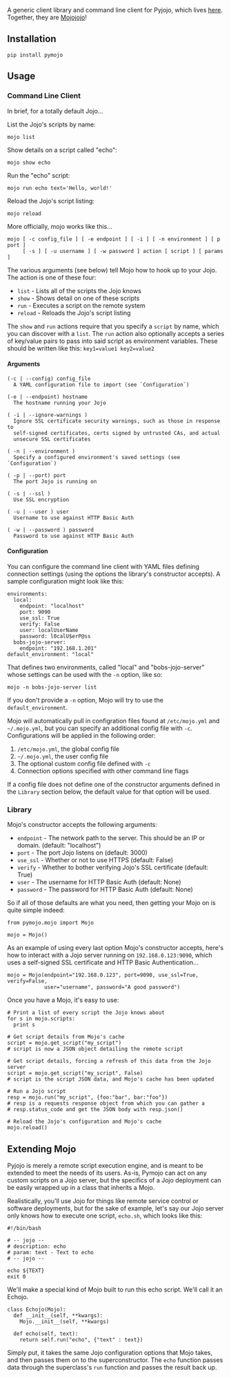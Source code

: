 A generic client library and command line client for Pyjojo, which lives
[here](https://github.com/atarola/pyjojo). Together, they are
[Mojojojo](http://i.imgur.com/TW2EiMb.gif)!

## Installation

    pip install pymojo

## Usage

### Command Line Client

In brief, for a totally default Jojo...

List the Jojo's scripts by name:

    mojo list

Show details on a script called "echo":

    mojo show echo

Run the "echo" script:

    mojo run echo text='Hello, world!'

Reload the Jojo's script listing:

    mojo reload

More officially, mojo works like this...

    mojo [ -c config_file ] [ -e endpoint ] [ -i ] [ -n environment ] [ p port ]
         [ -s ] [ -u username ] [ -w password ] action [ script ] [ params ]

The various arguments (see below) tell Mojo how to hook up to your Jojo. The
action is one of these four:

 * `list` - Lists all of the scripts the Jojo knows
 * `show` - Shows detail on one of these scripts
 * `run` - Executes a script on the remote system
 * `reload` - Reloads the Jojo's script listing

The `show` and `run` actions require that you specify a `script` by name, which
you can discover with a `list`. The `run` action also optionally accepts a
series of key/value pairs to pass into said script as environment variables.
These should be written like this: `key1=value1 key2=value2`

#### Arguments

    (-c | --config) config_file
      A YAML configuration file to import (see `Configuration`)

    (-e | --endpoint) hostname
      The hostname running your Jojo

    ( -i | --ignore-warnings )
      Ignore SSL certificate security warnings, such as those in response to
      self-signed certificates, certs signed by untrusted CAs, and actual
      unsecure SSL certificates

    ( -n | --environment )
      Specify a configured environment's saved settings (see `Configuration`)

    ( -p | --port) port
      The port Jojo is running on

    ( -s | --ssl )
      Use SSL encryption

    ( -u | --user ) user
      Username to use against HTTP Basic Auth

    ( -w | --password ) password
      Password to use against HTTP Basic Auth

#### Configuration

You can configure the command line client with YAML files defining connection
settings (using the options the library's constructor accepts). A sample
configuration might look like this:

    environments:
      local:
        endpoint: "localhost"
        port: 9090
        use_ssl: True
        verify: False
        user: localUserName
        password: l0calU$erP@ss
      bobs-jojo-server:
        endpoint: "192.168.1.201"
    default_environment: "local"

That defines two environments, called "local" and "bobs-jojo-server" whose
settings can be used with the `-n` option, like so:

    mojo -n bobs-jojo-server list

If you don't provide a `-n` option, Mojo will try to use the
`default_environment`.

Mojo will automatically pull in configration files found at `/etc/mojo.yml` and
`~/.mojo.yml`, but you can specify an additional config file with `-c`.
Configurations will be applied in the following order:

 1. `/etc/mojo.yml`, the global config file
 2. `~/.mojo.yml`, the user config file
 3. The optional custom config file defined with `-c`
 4. Connection options specified with other command line flags

If a config file does not define one of the constructor arguments defined in the
`Library` section below, the default value for that option will be used.

### Library

Mojo's constructor accepts the following arguments:

 * `endpoint` - The network path to the server. This should be an IP or domain.
   (default: "localhost")
 * `port` - The port Jojo listens on (default: 3000)
 * `use_ssl` - Whether or not to use HTTPS (default: False)
 * `verify` - Whether to bother verifying Jojo's SSL certificate (default: True)
 * `user` - The username for HTTP Basic Auth (default: None)
 * `password` - The password for HTTP Basic Auth (default: None)

So if all of those defaults are what you need, then getting your Mojo on is
quite simple indeed:

    from pymojo.mojo import Mojo

    mojo = Mojo()

As an example of using every last option Mojo's constructor accepts, here's how
to interact with a Jojo server running on `192.168.0.123:9090`, which uses a
self-signed SSL certificate and HTTP Basic Authentication...

    mojo = Mojo(endpoint="192.168.0.123", port=9090, use_ssl=True, verify=False,
                user="username", password="A good password")
    
Once you have a Mojo, it's easy to use:

    # Print a list of every script the Jojo knows about
    for s in mojo.scripts:
      print s

    # Get script details from Mojo's cache
    script = mojo.get_script("my_script")
    # script is now a JSON object detailing the remote script

    # Get script details, forcing a refresh of this data from the Jojo server
    script = mojo.get_script("my_script", False)
    # script is the script JSON data, and Mojo's cache has been updated

    # Run a Jojo script
    resp = mojo.run("my_script", {foo:"bar", bar:"foo"})
    # resp is a requests response object from which you can gather a
    # resp.status_code and get the JSON body with resp.json()

    # Reload the Jojo's configuration and Mojo's cache
    mojo.reload()

## Extending Mojo

Pyjojo is merely a remote script execution engine, and is meant to be extended
to meet the needs of its users. As-is, Pymojo can act on any custom scripts on
a Jojo server, but the specifics of a Jojo deployment can be easily wrapped up
in a class that inherits a Mojo.

Realistically, you'll use Jojo for things like remote service control or
software deployments, but for the sake of example, let's say our Jojo server
only knows how to execute one script, `echo.sh`, which looks like this:

    #!/bin/bash
    
    # -- jojo --
    # description: echo
    # param: text - Text to echo
    # -- jojo --
    
    echo ${TEXT}
    exit 0

We'll make a special kind of Mojo built to run this echo script. We'll call it
an Echojo.

    class Echojo(Mojo):
      def __init__(self, **kwargs):
        Mojo.__init__(self, **kwargs)
      
      def echo(self, text):
        return self.run("echo", {"text" : text})

Simply put, it takes the same Jojo configuration options that Mojo takes,
and then passes them on to the superconstructor. The `echo` function passes
data through the superclass's `run` function and passes the result back up.
